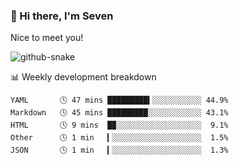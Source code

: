### 👋 Hi there, I'm Seven

Nice to meet you!

<picture>
  <source media="(prefers-color-scheme: dark)" srcset="https://raw.githubusercontent.com/realSunyz/realSunyz/snake/snake-dark.svg" />
  <source media="(prefers-color-scheme: light)" srcset="https://raw.githubusercontent.com/realSunyz/realSunyz/snake/snake.svg" />
  <img alt="github-snake" src="https://raw.githubusercontent.com/realSunyz/realSunyz/snake/snake.svg" />
</picture>

<!-- waka-box start -->
📊 Weekly development breakdown
```text
YAML       🕓 47 mins █████████▍░░░░░░░░░░░ 44.9%
Markdown   🕓 45 mins █████████░░░░░░░░░░░░ 43.1%
HTML       🕓 9 mins  █▉░░░░░░░░░░░░░░░░░░░  9.1%
Other      🕓 1 min   ▎░░░░░░░░░░░░░░░░░░░░  1.5%
JSON       🕓 1 min   ▎░░░░░░░░░░░░░░░░░░░░  1.3%
```
<!-- Powered by https://github.com/YouEclipse/waka-box-go . -->
<!-- waka-box end -->